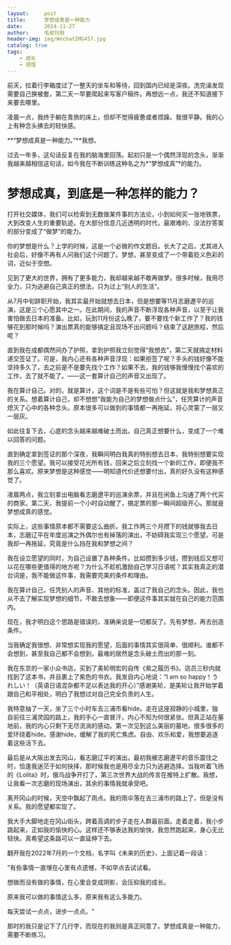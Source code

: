 ```yaml
---
layout:     post
title:      梦想成真是一种能力
date:       2024-11-27
author:     毛皮玛丽
header-img: img/WechatIMG457.jpg
catalog: true
tags:
    - 成长
    - 感悟
---
```

前天，拉着行李箱度过了一整天的坐车和等待，回到国内已经是深夜。洗完澡发现需要自己换被套，第二天一早要爬起来写客户稿件。再想远一点，我还不知道接下来要去哪里。

凌晨一点，我终于躺在青旅的床上，但却不觉得疲惫或者烦躁。我很平静。我的心上有种念头拂去的轻快感。

**“梦想成真是一种能力。”**我想。

过去一年多，这句话反复在我的脑海里回荡。起初只是一个偶然浮现的念头，渐渐我越来越相信这句话，如今我在不断训练这种名之为*“梦想成真”*的能力。

# 梦想成真，到底是一种怎样的能力？

打开社交媒体，我们可以检索到无数做某件事的方法论，小到如何买一张地铁票，大到改变人生的重要轨迹。在大部分信息几近透明的时代，最艰难的、没法抄答案的部分变成了“做梦”的能力。

你的梦想是什么？上学的时候，这是一个必做的作文题目。长大了之后，尤其进入社会后，好像不再有人问我们这个问题了。梦想，甚至变成了一个带着贬义色彩的词，近似于空想。

见到了更大的世界，拥有了更多能力，我却越来越不敢再做梦。很多时候，我用尽全力，只为逃避自己真正的想法，只为过上“别人的生活”。

从7月中旬辞职开始，我其实最开始就想去日本，但是想要等11月志磨遼平的巡演，这是三个心愿其中之一。在此期间，我的声音不断浮现各种声音，以至于让我害怕做去日本的准备。比如，玩到11月份这么晚了，要不要找个新工作了？我的钱够花到那时候吗？演出票真的能够搞定且现场不出问题吗？结束了这趟旅程，然后呢？

直到我在成都偶然间办了护照，拿到护照我立刻觉得“我想去”，第二天就搞定材料递交签证了。可是，我内心还有各种声音浮现：如果拒签了呢？手头的钱好像不能坚持多久了，去之前是不是要先找个工作？如果不去，我的钱够我慢慢找个喜欢的工作，去了就不能了。——这一套算计自己的声音又出现了。

我在算计自己。对的，就是算计，这个词是不是有些可怕？但这就是我和梦想真正的关系。想着算计自己，却不想想“我能为自己的梦想做点什么”，任凭算计的声音熄灭了心中的各种念头。原本很多可以做到的事情都一再拖延，将心灵蒙了一层又一层灰。

如此往复下去，心底的念头越来越难破土而出。自己真正想要什么，变成了一个难以回答的问题。

直到确定拿到签证的那个深夜，我瞬间明白我真的特别想去日本，我特别想要实现我的三个愿望。我可以接受花光所有钱，回来之后立刻找一个新的工作，即便我不那么喜欢。原来梦想是这种感觉——明知道代价还想要付出，真的好久没有这种感觉了。

凌晨两点，我立刻拿出电脑看志磨遼平的巡演余票，并且在闲鱼上沟通了两个代买的商家。第二天，我提前一个小时自动醒了，搞定票的那一瞬间超级开心。那就是梦想成真的感觉。

实际上，这些事情原本都不需要这么曲折。我工作两三个月攒下的钱就够我去日本，志磨辽平在年度巡演之外偶尔也有掉落的演出，不妨碍我实现三个愿望。可是我却一再拖延，究竟是什么挡在我和梦想之间？

我在设立愿望的同时，为自己设置了各种条件。比如攒到多少钱，攒到钱后又想可以花在哪些更值得的地方呢？为什么不趁机激励自己学习日语呢？其实我真正的潜台词是，我不能做这件事，我需要完美的条件和理由。

我在算计自己，任凭别人的声音、其他的标准，盖过了我自己的念头。因此，我也从不去了解实现梦想的细节，不敢去想象——即便这件事其实就在自己的能力范围内。

现在，我才明白这个思路是错误的，准确来说是一切都反了。先有梦想，再去创造条件。

当我确定我很想、非常想实现我的愿望，后面的事情其实很简单、很顺利。谁都不会想到，甚至我自己都不会想到，最难的居然是念头破土而出的那一刻。

我在东京的一家小众书店，买到了美轮明宏的自传《紫之履历书》。店员三秒内就找到了这本书，并且裹上了紫色的书衣。我发自内心地说：“I am so happy！うれしい！（英语日语混杂都不足以表达我的开心）”感谢美轮，是美轮让我开始学着跟自己和平相处，明白了我想过对自己完全负责的人生。

我特意抽了一天，坐了三个小时车去三浦市看hide。走在这座寂静的小城里，独自前往三浦灵园的路上，我的手心一直冒汗，内心不知为何很紧张。但真正站在墓地前，我的内心只剩下无尽流淌的感动。第一次见到这么美丽的墓地，很多很多的爱环绕着hide。感谢hide，缓解了我的死亡焦虑。自由、欢乐和爱，我想要追逐着这些活下去。

最后是从大阪出发去冈山，看志磨辽平的演出。最初我被志磨遼平的音乐震住之时，恰逢我迷茫于如何抉择，那时候我也是用尽全力只为逃避选择。当我听着飞扬的《Lolita》时，俄乌战争开打了，第三次世界大战的传言在推特上扩散。我想，让我看一次志磨的现场演出，其余的事情我就承受吧。

离开冈山的时候，天空中飘起了雨点。我的雨伞落在去三浦市的路上了，但是没有关系。我的愿望都实现了。

我大手大脚地走在冈山街头，跨着高调的步子走在人群最前面。走着走着，我小步跳起来，正如我的愉快的心。这样还不够表达我的愉快，我忽然跑起来，身心无比轻快。真希望这条路可以一直延伸下去。

翻开我在2022年7月的一个文档，名字叫《未来的历史》，上面记着一段话：

"有些事情一直埋在心里有点遗憾，不如早点去试试看。

想做而没有做的事情，在心里会变成阴影，会压抑我的成长。

原来我可以做的事情这么多，原来我有这么多能力。

每天尝试一点点，进步一点点。" 

那时的我只是记下了几行字，而现在的我则是真正同意了。梦想成真是一种能力，需要不断练习。
